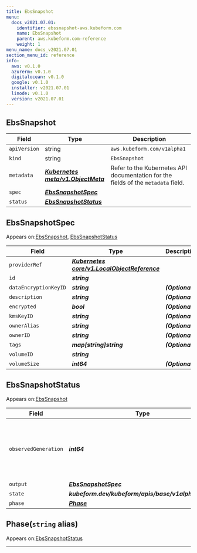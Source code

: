 ```yaml
---
title: EbsSnapshot
menu:
  docs_v2021.07.01:
    identifier: ebssnapshot-aws.kubeform.com
    name: EbsSnapshot
    parent: aws.kubeform.com-reference
    weight: 1
menu_name: docs_v2021.07.01
section_menu_id: reference
info:
  aws: v0.1.0
  azurerm: v0.1.0
  digitalocean: v0.1.0
  google: v0.1.0
  installer: v2021.07.01
  linode: v0.1.0
  version: v2021.07.01
---
```


## EbsSnapshot
| Field | Type | Description |
| ------ | ----- | ----------- |
| `apiVersion` | string | `aws.kubeform.com/v1alpha1` |
|    `kind` | string | `EbsSnapshot` |
| `metadata` | ***[Kubernetes meta/v1.ObjectMeta](https://v1-18.docs.kubernetes.io/docs/reference/generated/kubernetes-api/v1.18/#objectmeta-v1-meta)***|Refer to the Kubernetes API documentation for the fields of the `metadata` field.|
| `spec` | ***[EbsSnapshotSpec](#ebssnapshotspec)***||
| `status` | ***[EbsSnapshotStatus](#ebssnapshotstatus)***||
## EbsSnapshotSpec

Appears on:[EbsSnapshot](#ebssnapshot), [EbsSnapshotStatus](#ebssnapshotstatus)

| Field | Type | Description |
| ------ | ----- | ----------- |
| `providerRef` | ***[Kubernetes core/v1.LocalObjectReference](https://v1-18.docs.kubernetes.io/docs/reference/generated/kubernetes-api/v1.18/#localobjectreference-v1-core)***||
| `id` | ***string***||
| `dataEncryptionKeyID` | ***string***| ***(Optional)*** |
| `description` | ***string***| ***(Optional)*** |
| `encrypted` | ***bool***| ***(Optional)*** |
| `kmsKeyID` | ***string***| ***(Optional)*** |
| `ownerAlias` | ***string***| ***(Optional)*** |
| `ownerID` | ***string***| ***(Optional)*** |
| `tags` | ***map[string]string***| ***(Optional)*** |
| `volumeID` | ***string***||
| `volumeSize` | ***int64***| ***(Optional)*** |
## EbsSnapshotStatus

Appears on:[EbsSnapshot](#ebssnapshot)

| Field | Type | Description |
| ------ | ----- | ----------- |
| `observedGeneration` | ***int64***| ***(Optional)*** Resource generation, which is updated on mutation by the API Server.|
| `output` | ***[EbsSnapshotSpec](#ebssnapshotspec)***| ***(Optional)*** |
| `state` | ***kubeform.dev/kubeform/apis/base/v1alpha1.State***| ***(Optional)*** |
| `phase` | ***[Phase](#phase)***| ***(Optional)*** |
## Phase(`string` alias)

Appears on:[EbsSnapshotStatus](#ebssnapshotstatus)

---
